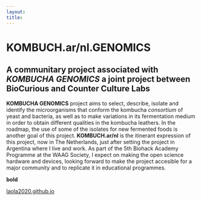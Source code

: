 ```yaml
---
layout:
title: 
---
```


# KOMBUCH.ar/nl.GENOMICS
## A communitary project associated with *KOMBUCHA GENOMICS* a joint project between **BioCurious and Counter Culture Labs**

**KOMBUCHA GENOMICS** project aims to select, describe, isolate and identify the microorganisms that conform the kombucha *consortium* of yeast and bacteria, as well as to make variations in its fermentation medium in order to obtain different qualities in the kombucha leathers. In the roadmap, the use of some of the isolates for new fermented foods is another goal of this project. 
**KOMBUCH.ar/nl** is the itinerant expression of this project, now in The Netherlands, just after setting the project in Argentina where I live and work. As part of the 5th Biohack Academy Programme at the WAAG Society, I expect on making the open science hardware and devices, looking forward to make the project accesible for a major community and to replicate it in educational programmes.

**bold**

[laola2020.github.io](www.google.com)
